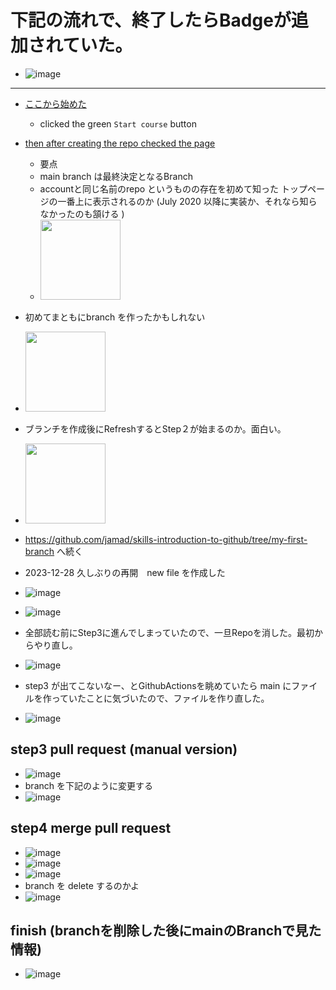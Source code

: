 <link rel="stylesheet" type="text/css" href="/assets/css/styles.css">

# 下記の流れで、終了したらBadgeが追加されていた。
* ![image](https://github.com/jamad/jamad.github.io/assets/949913/a1ba673c-91b1-4c6b-b8e2-6719289a4993)


---

* [ここから始めた](https://github.com/skills/introduction-to-github/blob/main/README.md)
  * clicked the green `Start course` button
* [then after creating the repo checked the page](https://github.com/jamad/skills-introduction-to-github)
  * 要点
  * main branch は最終決定となるBranch
  * accountと同じ名前のrepo というものの存在を初めて知った トップページの一番上に表示されるのか  (July 2020 以降に実装か、それなら知らなかったのも頷ける )
  * <img src="https://github.com/jamad/jamad.github.io/assets/949913/82e7ecc0-8050-41d8-9b31-9d25215f9edf" height="128">
* 初めてまともにbranch を作ったかもしれない
* <img src="https://github.com/jamad/jamad.github.io/assets/949913/48349b9b-5edd-463d-b9c2-7ee719229bdb" height="128">
* ブランチを作成後にRefreshするとStep２が始まるのか。面白い。
* <img src="https://github.com/jamad/jamad.github.io/assets/949913/b55c6435-84ae-409b-af8d-8fe9d2853d6f" height="128">
* https://github.com/jamad/skills-introduction-to-github/tree/my-first-branch へ続く

 
* 2023-12-28 久しぶりの再開　new file を作成した
* ![image](https://github.com/jamad/jamad.github.io/assets/949913/7643307e-9046-4914-aec3-70d6ee6ebedb)
* ![image](https://github.com/jamad/jamad.github.io/assets/949913/d0c951e5-8ca4-4aa3-90f2-99e0416a5cfc)
* 全部読む前にStep3に進んでしまっていたので、一旦Repoを消した。最初からやり直し。
* ![image](https://github.com/jamad/jamad.github.io/assets/949913/eb05f151-177f-4842-93ad-654d6c29a582)
* step3 が出てこないなー、とGithubActionsを眺めていたら main にファイルを作っていたことに気づいたので、ファイルを作り直した。
* ![image](https://github.com/jamad/jamad.github.io/assets/949913/c908f288-585d-46b5-8e98-2ce58c92fb82)

## step3 pull request (manual version) 
* ![image](https://github.com/jamad/jamad.github.io/assets/949913/2d230064-eaa6-48a9-99b1-16e2e08b2a07)
* branch を下記のように変更する
* ![image](https://github.com/jamad/jamad.github.io/assets/949913/f774dc0d-3305-4a7f-a351-e42114f8c34a)

## step4 merge pull request
* ![image](https://github.com/jamad/jamad.github.io/assets/949913/0bbfb03e-3007-4243-b4e0-877c7e7fc414)
* ![image](https://github.com/jamad/jamad.github.io/assets/949913/cda28b91-b2dd-410a-8254-e89d18f11e36)
* ![image](https://github.com/jamad/jamad.github.io/assets/949913/cd793e11-4549-40ce-bc0b-15fbf43da3bf)
* branch を delete するのかよ
* ![image](https://github.com/jamad/jamad.github.io/assets/949913/bb213766-2d1c-4222-bdd5-a02395f58133)

## finish (branchを削除した後にmainのBranchで見た情報)
* ![image](https://github.com/jamad/jamad.github.io/assets/949913/97bb52c1-945e-4ea8-97a4-d9e3bb4850b1)









  
